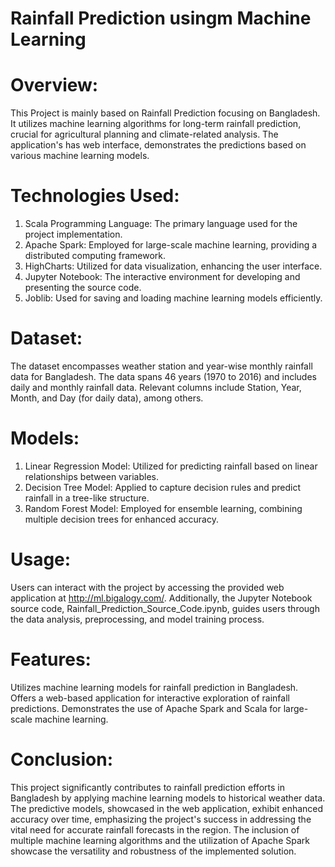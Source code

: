 # Rainfall Prediction usingm Machine Learning

# Overview:
This Project is mainly based on Rainfall Prediction focusing on Bangladesh. It utilizes machine learning algorithms for long-term rainfall prediction, crucial for agricultural planning and climate-related analysis. The application's has web interface, demonstrates the predictions based on various machine learning models.

# Technologies Used:
1. Scala Programming Language: The primary language used for the project implementation.
2. Apache Spark: Employed for large-scale machine learning, providing a distributed computing framework.
3. HighCharts: Utilized for data visualization, enhancing the user interface.
4. Jupyter Notebook: The interactive environment for developing and presenting the source code.
5. Joblib: Used for saving and loading machine learning models efficiently.

# Dataset:
The dataset encompasses weather station and year-wise monthly rainfall data for Bangladesh. The data spans 46 years (1970 to 2016) and includes daily and monthly rainfall data. Relevant columns include Station, Year, Month, and Day (for daily data), among others.

# Models:
1. Linear Regression Model: Utilized for predicting rainfall based on linear relationships between variables.
2. Decision Tree Model: Applied to capture decision rules and predict rainfall in a tree-like structure.
3. Random Forest Model: Employed for ensemble learning, combining multiple decision trees for enhanced accuracy.

# Usage:
Users can interact with the project by accessing the provided web application at http://ml.bigalogy.com/. Additionally, the Jupyter Notebook source code, Rainfall_Prediction_Source_Code.ipynb, guides users through the data analysis, preprocessing, and model training process.

# Features:

Utilizes machine learning models for rainfall prediction in Bangladesh.
Offers a web-based application for interactive exploration of rainfall predictions.
Demonstrates the use of Apache Spark and Scala for large-scale machine learning.

# Conclusion:
This project significantly contributes to rainfall prediction efforts in Bangladesh by applying machine learning models to historical weather data. The predictive models, showcased in the web application, exhibit enhanced accuracy over time, emphasizing the project's success in addressing the vital need for accurate rainfall forecasts in the region. The inclusion of multiple machine learning algorithms and the utilization of Apache Spark showcase the versatility and robustness of the implemented solution.
